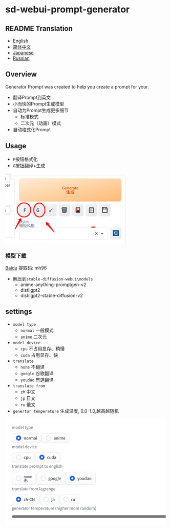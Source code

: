 # sd-webui-prompt-generator

## README Translation

- [English](README.en.md)
- [简体中文](README.md)
- [Japanese](README.ja.md)
- [Russian](README.ru.md)

## Overview

Generator Prompt was created to help you create a prompt for your. 

* 翻译Prompt到英文
* 小而快的Prompt生成模型
* 自动为Prompt生成更多细节
  * 标准模式
  * 二次元（动画）模式
* 自动格式化Prompt

## Usage

* `F`按钮格式化
* `G`按钮翻译+生成

![ui.png](./docs/ui.png)

### 模型下载

[Baidu](https://pan.baidu.com/s/1RRo30reGmhRzFlGrZG74tg?pwd=mh96) 提取码: mh96

* 解压到`stable-diffusion-webui\models`
  * anime-anything-promptgen-v2
  * distilgpt2
  * distilgpt2-stable-diffusion-v2

## settings

* `model type`
  * `normal` 一般模式
  * `anime` 二次元
 * `model device`
   * `cpu` 不占用显存、稍慢
   * `cuda` 占用显存、快
 * `translate ` 
   * `none` 不翻译
   * `google` 谷歌翻译
   * `youdao` 有道翻译
* `translate from`
  * `zh` 中文
  * `jp` 日文
  * `ru` 俄文
* `genertor temperature` 生成温度, 0.0-1.0,越高越随机

![img.png](./docs/setting.png)
